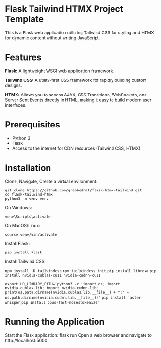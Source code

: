 # Flask Tailwind HTMX Project Template

This is a Flask web application utilizing Tailwind CSS for styling and HTMX for dynamic content without writing JavaScript.

# Features

**Flask:** A lightweight WSGI web application framework.

**Tailwind CSS:** A utility-first CSS framework for rapidly building custom designs.

**HTMX:** Allows you to access AJAX, CSS Transitions, WebSockets, and Server Sent Events directly in HTML, making it easy to build modern user interfaces.

# Prerequisites

- Python 3
- Flask
- Access to the internet for CDN resources (Tailwind CSS, HTMX)

# Installation

Clone, Navigate, Create a virtual environment:

```
git clone https://github.com/grabbedrat/flask-htmx-tailwind.git
cd flask-tailwind-htmx
python3 -m venv venv
```

On Windows:

```venv\Scripts\activate```

On MacOS/Linux:

```source venv/bin/activate```

Install Flask:

```pip install Flask```

Install Tailwind CSS:

```npm install -D tailwindcss```
```npx tailwindcss init```
```pip install librosa```
```pip install nvidia-cublas-cu11 nvidia-cudnn-cu11```

```export LD_LIBRARY_PATH=`python3 -c 'import os; import nvidia.cublas.lib; import nvidia.cudnn.lib; print(os.path.dirname(nvidia.cublas.lib.__file__) + ":" + os.path.dirname(nvidia.cudnn.lib.__file__))'```
```pip install faster-whisper```
```pip install opus-fast-mosestokenizer```
# Running the Application

Start the Flask application:
flask run
Open a web browser and navigate to http://localhost:5000
